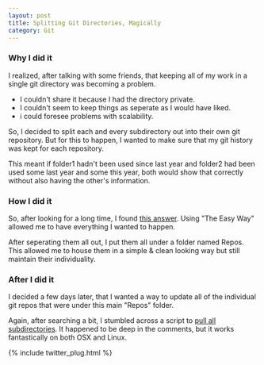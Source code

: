 ```yaml
---
layout: post
title: Splitting Git Directories, Magically
category: Git
---
```

### Why I did it
I realized, after talking with some friends, that keeping all of my work in a single git directory was becoming a problem.

* I couldn't share it because I had the directory private.
* I couldn't seem to keep things as seperate as I would have liked.
* i could foresee problems with scalability.

So, I decided to split each and every subdirectory out into their own git repository. But for this to happen, I wanted to make sure that my git history was kept for each repository.

This meant if folder1 hadn't been used since last year and folder2 had been used some last year and some this year, both would show that correctly without also having the other's information.

### How I did it
So, after looking for a long time, I found [this answer](http://stackoverflow.com/questions/359424/detach-subdirectory-into-separate-git-repository/17864475#17864475). Using "The Easy Way" allowed me to have everything I wanted to happen.


After seperating them all out, I put them all under a folder named Repos. This allowed me to house them in a simple & clean looking way but still maintain their individuality.

### After I did it
I decided a few days later, that I wanted a way to update all of the individual git repos that were under this main "Repos" folder.

Again, after searching a bit, I stumbled across a script to [pull all subdirectories](http://stackoverflow.com/questions/3497123/run-git-pull-over%20-all-subdirectories#comment46218583_12495234).
It happened to be deep in the comments, but it works fantastically on both OSX and Linux.

{% include twitter_plug.html %}